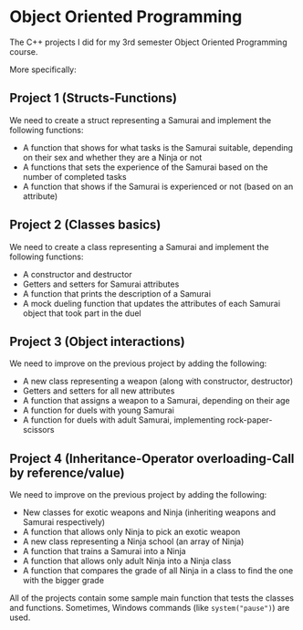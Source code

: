 # Object Oriented Programming
The C++ projects I did for my 3rd semester Object Oriented Programming course.

More specifically:

## Project 1 (Structs-Functions)
We need to create a struct representing a Samurai and implement the following functions:
- A function that shows for what tasks is the Samurai suitable, depending on their sex and whether they are a Ninja or not
- A functions that sets the experience of the Samurai based on the number of completed tasks
- A function that shows if the Samurai is experienced or not (based on an attribute)

## Project 2 (Classes basics)
We need to create a class representing a Samurai and implement the following functions:
- A constructor and destructor
- Getters and setters for Samurai attributes
- A function that prints the description of a Samurai
- A mock dueling function that updates the attributes of each Samurai object that took part in the duel

## Project 3 (Object interactions)
We need to improve on the previous project by adding the following:
- A new class representing a weapon (along with constructor, destructor)
- Getters and setters for all new attributes
- A function that assigns a weapon to a Samurai, depending on their age
- A function for duels with young Samurai
- A function for duels with adult Samurai, implementing rock-paper-scissors

## Project 4 (Inheritance-Operator overloading-Call by reference/value)
We need to improve on the previous project by adding the following:
- New classes for exotic weapons and Ninja (inheriting weapons and Samurai respectively)
- A function that allows only Ninja to pick an exotic weapon
- A new class representing a Ninja school (an array of Ninja)
- A function that trains a Samurai into a Ninja
- A function that allows only adult Ninja into a Ninja class
- A function that compares the grade of all Ninja in a class to find the one with the bigger grade


All of the projects contain some sample main function that tests the classes and functions. Sometimes, Windows commands (like `system("pause")`) are used.
